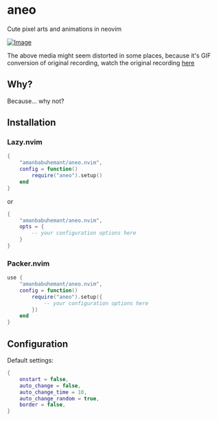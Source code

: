 # aneo

Cute pixel arts and animations in neovim

[![Image](https://github.com/user-attachments/assets/4cfa40a2-3ae9-4ab2-b813-0a31c50db9da)](https://asciinema.org/a/719169)

The above media might seem distorted in some places, because it's GIF conversion of original recording, watch the original recording [here](https://asciinema.org/a/719169)

## Why?

Because... why not?


## Installation

### Lazy.nvim

```lua
{
    "amanbabuhemant/aneo.nvim",
    config = function()
        require("aneo").setup()
    end
}
```
or
```lua
{
    "amanbabuhemant/aneo.nvim",
    opts = {
        -- your configuration options here
    }
}
```

### Packer.nvim
```lua
use {
    "amanbabuhemant/aneo.nvim",
    config = function()
        require("aneo").setup({
            -- your configuration options here
        })
    end
}
```

## Configuration

Default settings:

```lua
{
    onstart = false,
    auto_change = false,
    auto_change_time = 10,
    auto_change_random = true,
    border = false,
}
```
